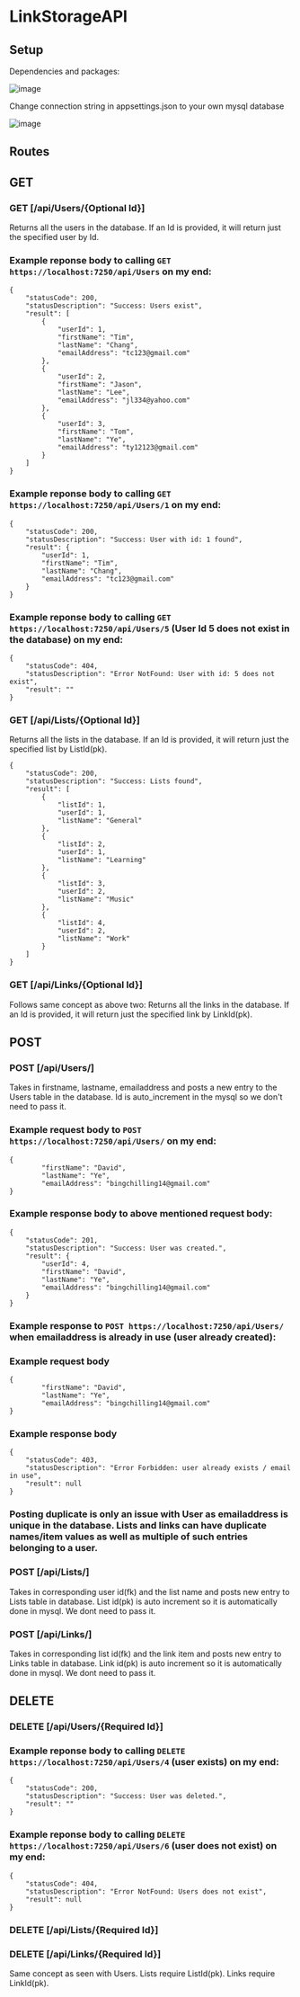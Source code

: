 # LinkStorageAPI

## Setup
Dependencies and packages: 

![image](https://user-images.githubusercontent.com/42223424/204213405-ef4ced8e-f0f4-4bb2-bfef-4683c7305262.png)

Change connection string in appsettings.json to your own mysql database

![image](https://user-images.githubusercontent.com/42223424/204213605-c0f94e52-7894-44a2-81be-66b64130cdb8.png)

## Routes
## GET
### GET [/api/Users/{Optional Id}]
Returns all the users in the database. If an Id is provided, it will return just the specified user by Id.
### Example reponse body to calling ```GET https://localhost:7250/api/Users``` on my end:
```
{
	"statusCode": 200,
	"statusDescription": "Success: Users exist",
	"result": [
		{
			"userId": 1,
			"firstName": "Tim",
			"lastName": "Chang",
			"emailAddress": "tc123@gmail.com"
		},
		{
			"userId": 2,
			"firstName": "Jason",
			"lastName": "Lee",
			"emailAddress": "jl334@yahoo.com"
		},
		{
			"userId": 3,
			"firstName": "Tom",
			"lastName": "Ye",
			"emailAddress": "ty12123@gmail.com"
		}
	]
}
```
### Example reponse body to calling ```GET https://localhost:7250/api/Users/1``` on my end:
```
{
	"statusCode": 200,
	"statusDescription": "Success: User with id: 1 found",
	"result": {
		"userId": 1,
		"firstName": "Tim",
		"lastName": "Chang",
		"emailAddress": "tc123@gmail.com"
	}
}
```
### Example reponse body to calling ```GET https://localhost:7250/api/Users/5``` (User Id 5 does not exist in the database) on my end:
```
{
	"statusCode": 404,
	"statusDescription": "Error NotFound: User with id: 5 does not exist",
	"result": ""
}

```
### GET [/api/Lists/{Optional Id}]
Returns all the lists in the database. If an Id is provided, it will return just the specified list by ListId(pk).
```
{
	"statusCode": 200,
	"statusDescription": "Success: Lists found",
	"result": [
		{
			"listId": 1,
			"userId": 1,
			"listName": "General"
		},
		{
			"listId": 2,
			"userId": 1,
			"listName": "Learning"
		},
		{
			"listId": 3,
			"userId": 2,
			"listName": "Music"
		},
		{
			"listId": 4,
			"userId": 2,
			"listName": "Work"
		}
	]
}
```
### GET [/api/Links/{Optional Id}]
Follows same concept as above two: Returns all the links in the database. If an Id is provided, it will return just the specified link by LinkId(pk).

## POST
### POST [/api/Users/]
Takes in firstname, lastname, emailaddress and posts a new entry to the Users table in the database. Id is auto_increment in the mysql so we don't need to pass it.
### Example request body to ```POST https://localhost:7250/api/Users/``` on my end:
```
{
		"firstName": "David",
		"lastName": "Ye",
		"emailAddress": "bingchilling14@gmail.com"
}
```
### Example response body to above mentioned request body:
```
{
	"statusCode": 201,
	"statusDescription": "Success: User was created.",
	"result": {
		"userId": 4,
		"firstName": "David",
		"lastName": "Ye",
		"emailAddress": "bingchilling14@gmail.com"
	}
}
```
### Example response to ```POST https://localhost:7250/api/Users/``` when emailaddress is already in use (user already created):
### Example request body
```
{
		"firstName": "David",
		"lastName": "Ye",
		"emailAddress": "bingchilling14@gmail.com"
}
```
### Example response body
```
{
	"statusCode": 403,
	"statusDescription": "Error Forbidden: user already exists / email in use",
	"result": null
}
```
### Posting duplicate is only an issue with User as emailaddress is unique in the database. Lists and links can have duplicate names/item values as well as multiple of such entries belonging to a user.
### POST [/api/Lists/]
Takes in corresponding user id(fk) and the list name and posts new entry to Lists table in database. List id(pk) is auto increment so it is automatically done in mysql. We dont need to pass it.
### POST [/api/Links/]
Takes in corresponding list id(fk) and the link item and posts new entry to Links table in database. Link id(pk) is auto increment so it is automatically done in mysql. We dont need to pass it.

## DELETE
### DELETE [/api/Users/{Required Id}]
### Example reponse body to calling ```DELETE https://localhost:7250/api/Users/4``` (user exists) on my end:
```
{
	"statusCode": 200,
	"statusDescription": "Success: User was deleted.",
	"result": ""
}
```
### Example reponse body to calling ```DELETE https://localhost:7250/api/Users/6``` (user does not exist) on my end:
```
{
	"statusCode": 404,
	"statusDescription": "Error NotFound: Users does not exist",
	"result": null
}
```
### DELETE [/api/Lists/{Required Id}]
### DELETE [/api/Links/{Required Id}]
Same concept as seen with Users. Lists require ListId(pk). Links require LinkId(pk).
